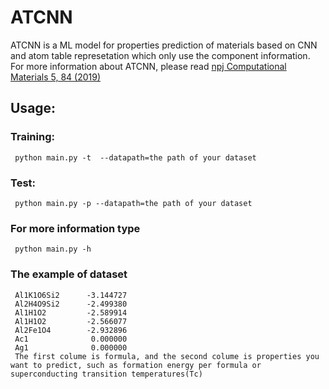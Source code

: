 # ATCNN
ATCNN is a ML model for properties prediction of materials based on CNN and atom table represetation which only use the component information.
For more information about ATCNN, please read [npj Computational Materials 5, 84 (2019)](https://www.nature.com/articles/s41524-019-0223-y)
## Usage:
### Training: 
     python main.py -t  --datapath=the path of your dataset  

### Test:  
     python main.py -p --datapath=the path of your dataset  

### For more information type   
     python main.py -h  
### The example of dataset
     Al1K1O6Si2      -3.144727
     Al2H4O9Si2      -2.499380 
     Al1H1O2         -2.589914 
     Al1H1O2         -2.566077 
     Al2Fe1O4        -2.932896 
     Ac1              0.000000 
     Ag1              0.000000 
     The first colume is formula, and the second colume is properties you want to predict, such as formation energy per formula or superconducting transition temperatures(Tc)
